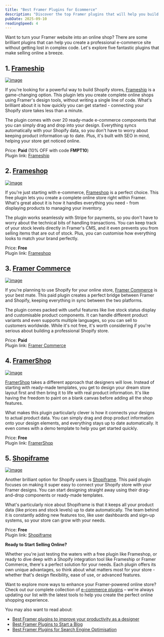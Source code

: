 ```yaml
---
title: "Best Framer Plugins for Ecommerce"
description: "Discover the top Framer plugins that will help you build beautiful online stores without coding."
pubDate: 2025-09-10
readingSpeed: 4
---
```


Want to turn your Framer website into an online shop? There are some brilliant plugins that can help you create a professional e-commerce site without getting lost in complex code. Let's explore five fantastic plugins that make selling online a breeze.

## 1. [Frameship](/plugins/frameship)

[![image](../plugins/images/frameship-thumb.webp)](/plugins/frameship)

If you're looking for a powerful way to build Shopify stores, [Frameship](/plugins/frameship) is a game-changing option. This plugin lets you create complete online shops using Framer's design tools, without writing a single line of code. What's brilliant about it is how quickly you can get started - connecting your Shopify store takes less than a minute.

The plugin comes with over 20 ready-made e-commerce components that you can simply drag and drop into your design. Everything syncs automatically with your Shopify data, so you don't have to worry about keeping product information up to date. Plus, it's built with SEO in mind, helping your store get noticed online.

Price: **Paid** (10% OFF with code **FMPT10**) <br>
Plugin link: [Frameship](/plugins/frameship)

## 2. [Frameshop](/plugins/frameshop)

[![image](../plugins/images/frameshop-thumb.webp)](/plugins/frameshop)

If you're just starting with e-commerce, [Frameshop](/plugins/frameshop) is a perfect choice. This free plugin lets you create a complete online store right within Framer. What's great about it is how it handles everything you need - from displaying products to managing your inventory.

The plugin works seamlessly with Stripe for payments, so you don't have to worry about the technical bits of handling transactions. You can keep track of your stock levels directly in Framer's CMS, and it even prevents you from selling items that are out of stock. Plus, you can customise how everything looks to match your brand perfectly.

Price: **Free** <br>
Plugin link: [Frameshop](/plugins/frameshop)

## 3. [Framer Commerce](/plugins/framer-commerce)

[![image](../plugins/images/framercommerce-thumb.webp)](/plugins/framer-commerce)

If you're planning to use Shopify for your online store, [Framer Commerce](/plugins/framer-commerce) is your best mate. This paid plugin creates a perfect bridge between Framer and Shopify, keeping everything in sync between the two platforms.

The plugin comes packed with useful features like live stock status display and customisable product components. It can handle different product variants and even supports multiple languages, so you can sell to customers worldwide. While it's not free, it's worth considering if you're serious about building a professional Shopify store.

Price: **Paid** <br>
Plugin link: [Framer Commerce](/plugins/framer-commerce)

## 4. [FramerShop](/plugins/framershop)

[![image](../plugins/images/framershop-thumb.webp)](/plugins/framershop)

[FramerShop](/plugins/framershop) takes a different approach that designers will love. Instead of starting with ready-made templates, you get to design your dream store layout first and then bring it to life with real product information. It's like having the freedom to paint on a blank canvas before adding all the shop features.

What makes this plugin particularly clever is how it connects your designs to actual product data. You can simply drag and drop product information onto your design elements, and everything stays up to date automatically. It even comes with a demo template to help you get started quickly.

Price: **Free** <br>
Plugin link: [FramerShop](/plugins/framershop)

## 5. [Shopiframe](/plugins/shopiframe)

[![image](../plugins/images/shopiframe-thumb.webp)](/plugins/shopiframe)

Another brilliant option for Shopify users is [Shopiframe](/plugins/shopiframe). This paid plugin focuses on making it super easy to connect your Shopify store with your Framer designs. You can start designing straight away using their drag-and-drop components or ready-made templates.

What's particularly nice about Shopiframe is that it keeps all your product data (like prices and stock levels) up to date automatically. The team behind it is constantly adding new features too, like user dashboards and sign-up systems, so your store can grow with your needs.

Price: **Free** <br>
Plugin link: [Shopiframe](/plugins/shopiframe)

**Ready to Start Selling Online?**

Whether you're just testing the waters with a free plugin like Frameshop, or ready to dive deep with a Shopify integration tool like Frameship or Framer Commerce, there's a perfect solution for your needs. Each plugin offers its own unique advantages, so think about what matters most for your store - whether that's design flexibility, ease of use, or advanced features.

Want to explore more ways to enhance your Framer-powered online store? Check out our complete collection of [e-commerce plugins](/categories/ecommerce) – we're always updating our list with the latest tools to help you create the perfect online shopping experience.

You may also want to read about:
- [Best Framer plugins to improve your productivity as a designer](/blog/best-framer-plugins-to-improve-your-productivity-as-a-designer)
- [Best Framer Plugins to Start a Blog](/blog/best-framer-plugins-start-blog)
- [Best Framer Plugins for Search Engine Optimisation](/blog/best-framer-plugins-for-search-engine-optimisation)

